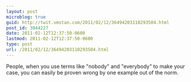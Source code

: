 ```yaml
---
layout: post
microblog: true
guid: http://twit.vmstan.com/2011/02/12/36494203110293504.html
post_id: 3044227
date: 2011-02-12T12:37:50-0600
lastmod: 2011-02-12T12:37:50-0600
type: post
url: /2011/02/12/36494203110293504.html
---
```

People, when you use terms like "nobody" and "everybody" to make your case, you can easily be proven wrong by one example out of the norm.
